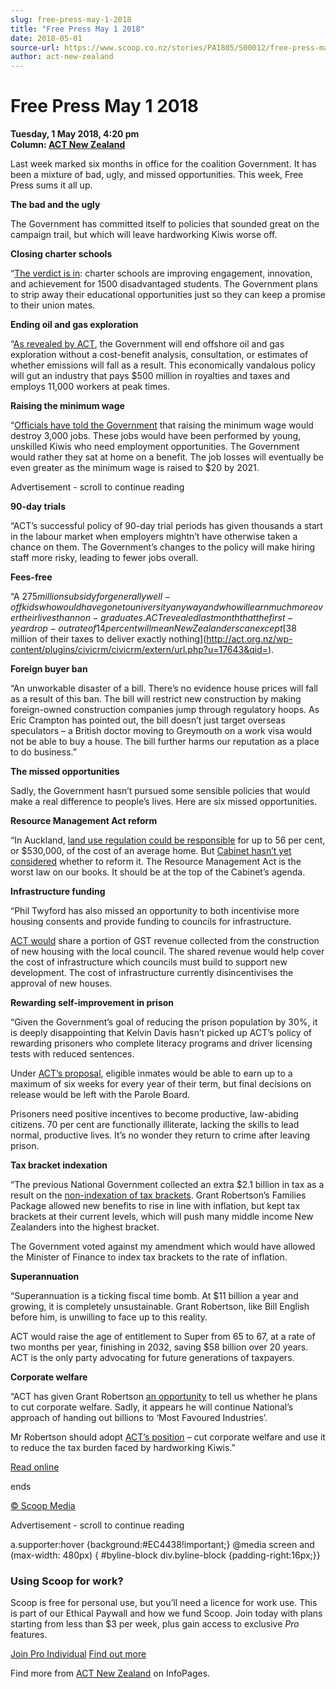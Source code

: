 ```yaml
---
slug: free-press-may-1-2018
title: "Free Press May 1 2018"
date: 2018-05-01
source-url: https://www.scoop.co.nz/stories/PA1805/S00012/free-press-may-1-2018.htm
author: act-new-zealand
---
```

Free Press May 1 2018
=====================

**Tuesday, 1 May 2018, 4:20 pm**  
**Column: [ACT New Zealand](https://info.scoop.co.nz/ACT_New_Zealand)**

  

Last week marked six months in office for the coalition Government. It has been a mixture of bad, ugly, and missed opportunities. This week, Free Press sums it all up.

**The bad and the ugly**

The Government has committed itself to policies that sounded great on the campaign trail, but which will leave hardworking Kiwis worse off.

**Closing charter schools**

“[The verdict is in](http://act.org.nz/wp-content/plugins/civicrm/civicrm/extern/url.php?u=17679&qid=5321757): charter schools are improving engagement, innovation, and achievement for 1500 disadvantaged students. The Government plans to strip away their educational opportunities just so they can keep a promise to their union mates.

**Ending oil and gas exploration**

“[As revealed by ACT](http://act.org.nz/wp-content/plugins/civicrm/civicrm/extern/url.php?u=17642&qid=), the Government will end offshore oil and gas exploration without a cost-benefit analysis, consultation, or estimates of whether emissions will fall as a result. This economically vandalous policy will gut an industry that pays $500 million in royalties and taxes and employs 11,000 workers at peak times.

**Raising the minimum wage**

“[Officials have told the Government](http://act.org.nz/wp-content/plugins/civicrm/civicrm/extern/url.php?u=17644&qid=) that raising the minimum wage would destroy 3,000 jobs. These jobs would have been performed by young, unskilled Kiwis who need employment opportunities. The Government would rather they sat at home on a benefit. The job losses will eventually be even greater as the minimum wage is raised to $20 by 2021.

Advertisement - scroll to continue reading





**90-day trials**

“ACT’s successful policy of 90-day trial periods has given thousands a start in the labour market when employers mightn’t have otherwise taken a chance on them. The Government’s changes to the policy will make hiring staff more risky, leading to fewer jobs overall.

**Fees-free**

“A $275 million subsidy for generally well-off kids who would have gone to university anyway and who will earn much more over their lives than non-graduates. ACT revealed last month that the first-year drop-out rate of 14 per cent will mean New Zealanders can except [$38 million of their taxes to deliver exactly nothing](http://act.org.nz/wp-content/plugins/civicrm/civicrm/extern/url.php?u=17643&qid=).

**Foreign buyer ban**

“An unworkable disaster of a bill. There’s no evidence house prices will fall as a result of this ban. The bill will restrict new construction by making foreign-owned construction companies jump through regulatory hoops. As Eric Crampton has pointed out, the bill doesn’t just target overseas speculators – a British doctor moving to Greymouth on a work visa would not be able to buy a house. The bill further harms our reputation as a place to do business.”

**The missed opportunities**

Sadly, the Government hasn’t pursued some sensible policies that would make a real difference to people’s lives. Here are six missed opportunities.

**Resource Management Act reform**

“In Auckland, [land use regulation could be responsible](http://act.org.nz/wp-content/plugins/civicrm/civicrm/extern/url.php?u=17646&qid=) for up to 56 per cent, or $530,000, of the cost of an average home. But [Cabinet hasn’t yet considered](http://act.org.nz/wp-content/plugins/civicrm/civicrm/extern/url.php?u=17647&qid=) whether to reform it. The Resource Management Act is the worst law on our books. It should be at the top of the Cabinet’s agenda.

**Infrastructure funding**

“Phil Twyford has also missed an opportunity to both incentivise more housing consents and provide funding to councils for infrastructure.

[ACT would](http://act.org.nz/wp-content/plugins/civicrm/civicrm/extern/url.php?u=17648&qid=) share a portion of GST revenue collected from the construction of new housing with the local council. The shared revenue would help cover the cost of infrastructure which councils must build to support new development. The cost of infrastructure currently disincentivises the approval of new houses.

**Rewarding self-improvement in prison**

“Given the Government’s goal of reducing the prison population by 30%, it is deeply disappointing that Kelvin Davis hasn’t picked up ACT’s policy of rewarding prisoners who complete literacy programs and driver licensing tests with reduced sentences.

Under [ACT’s proposal](http://act.org.nz/wp-content/plugins/civicrm/civicrm/extern/url.php?u=17649&qid=), eligible inmates would be able to earn up to a maximum of six weeks for every year of their term, but final decisions on release would be left with the Parole Board.

Prisoners need positive incentives to become productive, law-abiding citizens. 70 per cent are functionally illiterate, lacking the skills to lead normal, productive lives. It’s no wonder they return to crime after leaving prison.

**Tax bracket indexation**

“The previous National Government collected an extra $2.1 billion in tax as a result on the [non-indexation of tax brackets](http://act.org.nz/wp-content/plugins/civicrm/civicrm/extern/url.php?u=17650&qid=). Grant Robertson’s Families Package allowed new benefits to rise in line with inflation, but kept tax brackets at their current levels, which will push many middle income New Zealanders into the highest bracket.

The Government voted against my amendment which would have allowed the Minister of Finance to index tax brackets to the rate of inflation.

**Superannuation**

“Superannuation is a ticking fiscal time bomb. At $11 billion a year and growing, it is completely unsustainable. Grant Robertson, like Bill English before him, is unwilling to face up to this reality.

ACT would raise the age of entitlement to Super from 65 to 67, at a rate of two months per year, finishing in 2032, saving $58 billion over 20 years. ACT is the only party advocating for future generations of taxpayers.

**Corporate welfare**

“ACT has given Grant Robertson [an opportunity](http://act.org.nz/wp-content/plugins/civicrm/civicrm/extern/url.php?u=17651&qid=) to tell us whether he plans to cut corporate welfare. Sadly, it appears he will continue National’s approach of handing out billions to ‘Most Favoured Industries’.

Mr Robertson should adopt [ACT’s position](http://act.org.nz/wp-content/plugins/civicrm/civicrm/extern/url.php?u=17652&qid=) – cut corporate welfare and use it to reduce the tax burden faced by hardworking Kiwis.”

  
[Read online](http://act.org.nz/wp-content/plugins/civicrm/civicrm/extern/url.php?u=17680&qid=5321757)

  
ends

[© Scoop Media](http://www.scoop.co.nz/about/terms.html)  

Advertisement - scroll to continue reading



a.supporter:hover {background:#EC4438!important;} @media screen and (max-width: 480px) { #byline-block div.byline-block {padding-right:16px;}}

### Using Scoop for work?

Scoop is free for personal use, but you’ll need a licence for work use. This is part of our Ethical Paywall and how we fund Scoop. Join today with plans starting from less than $3 per week, plus gain access to exclusive _Pro_ features.  
  
[Join Pro Individual](https://pro.scoop.co.nz/Individual/?from=ProIn24) [Find out more](https://pro.scoop.co.nz/using-scoop-for-work/?from=ProIn24)

Find more from [ACT New Zealand](https://info.scoop.co.nz/ACT_New_Zealand) on InfoPages.